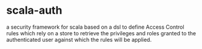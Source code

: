 scala-auth
==========

a security framework for scala based on a dsl to define Access Control rules which rely on a store to retrieve the privileges and roles granted to the authenticated user against which the rules will be applied.

